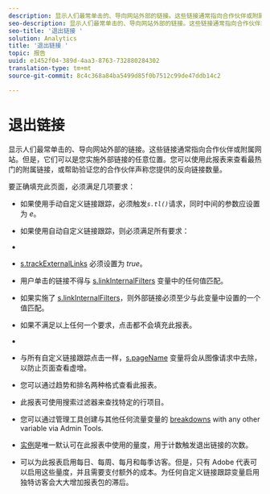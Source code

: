 ```yaml
---
description: 显示人们最常单击的、导向网站外部的链接。这些链接通常指向合作伙伴或附属网站。但是，它们可以是您实施外部链接的任意位置。您可以使用此报表来查看最热门的附属链接，或帮助验证您的合作伙伴声称您提供的反向链接数量。
seo-description: 显示人们最常单击的、导向网站外部的链接。这些链接通常指向合作伙伴或附属网站。但是，它们可以是您实施外部链接的任意位置。您可以使用此报表来查看最热门的附属链接，或帮助验证您的合作伙伴声称您提供的反向链接数量。
seo-title: '退出链接 '
solution: Analytics
title: '退出链接 '
topic: 报告
uuid: e1452f04-389d-4aa3-8763-732880284302
translation-type: tm+mt
source-git-commit: 8c4c368a84ba5499d85f0b7512c99de47ddb14c2

---
```



# 退出链接 

显示人们最常单击的、导向网站外部的链接。这些链接通常指向合作伙伴或附属网站。但是，它们可以是您实施外部链接的任意位置。您可以使用此报表来查看最热门的附属链接，或帮助验证您的合作伙伴声称您提供的反向链接数量。

要正确填充此页面，必须满足几项要求：

* 如果使用手动自定义链接跟踪，必须触发&#x200B;*`s.tl()`*&#x200B;请求，同时中间的参数应设置为 *e*。

* 如果使用自动自定义链接跟踪，则必须满足所有要求：
* 

   * [s.trackExternalLinks](https://marketing.adobe.com/resources/help/en_US/sc/implement/c_trackexlinks.html) 必须设置为 *true*。

   * 用户单击的链接不得与 [s.linkInternalFilters](https://marketing.adobe.com/resources/help/en_US/sc/implement/c_linkinfilters.html) 变量中的任何值匹配。
   * 如果实施了 [s.linkInternalFilters](https://marketing.adobe.com/resources/help/en_US/sc/implement/c_linkinfilters.html)，则外部链接必须至少与此变量中设置的一个值匹配。

* 如果不满足以上任何一个要求，点击都不会填充此报表。

* 
* 与所有自定义链接跟踪点击一样，[s.pageName](https://marketing.adobe.com/resources/help/en_US/sc/implement/c_pagename.html) 变量将会从图像请求中去除，以防止页面查看虚增。
* 您可以通过趋势和排名两种格式查看此报表。
* 此报表可使用搜索过滤器来查找特定的行项目。
* 您可以通过管理工具创建与其他任何流量变量的 [breakdowns](/help/analyze/reports-analytics/reports-customize/breakdowns.md) with any other variable via Admin Tools.
* [实例](/help/components/c-variables/c-metrics/metrics-instance.md)是唯一默认可在此报表中使用的量度，用于计数触发退出链接的次数。
* 可以为此报表启用每日、每周、每月和每季访客。但是，只有 Adobe 代表可以启用这些量度，并且需要支付额外的成本。为任何自定义链接跟踪变量启用独特访客会大大增加报表包的滞后。

